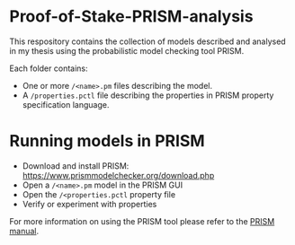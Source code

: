 # Proof-of-Stake-PRISM-analysis

This respository contains the collection of models described and analysed in my thesis using the probabilistic model checking tool PRISM.

Each folder contains:
- One or more `/<name>.pm` files describing the model.
- A `/properties.pctl` file describing the properties in PRISM property specification language.

# Running models in PRISM
- Download and install PRISM: https://www.prismmodelchecker.org/download.php
- Open a `/<name>.pm` model in the PRISM GUI
- Open the `/<properties.pctl` property file
- Verify or experiment with properties

For more information on using the PRISM tool please refer to the [PRISM manual](https://www.prismmodelchecker.org/manual/RunningPRISM/StartingPRISM).
